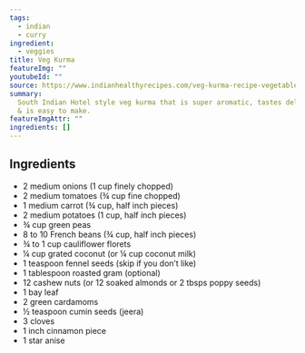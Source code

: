 ```yaml
---
tags:
  - indian
  - curry
ingredient:
  - veggies
title: Veg Kurma
featureImg: ""
youtubeId: ""
source: https://www.indianhealthyrecipes.com/veg-kurma-recipe-vegetable-korma-recipe/
summary:
  South Indian Hotel style veg kurma that is super aromatic, tastes delicious
  & is easy to make.
featureImgAttr: ""
ingredients: []
---
```


## Ingredients

- 2 medium onions (1 cup finely chopped)
- 2 medium tomatoes (¾ cup fine chopped)
- 1 medium carrot (¾ cup, half inch pieces)
- 2 medium potatoes (1 cup, half inch pieces)
- ¾ cup green peas
- 8 to 10 French beans (¾ cup, half inch pieces)
- ¾ to 1 cup cauliflower florets
- ¼ cup grated coconut (or ¼ cup coconut milk)
- 1 teaspoon fennel seeds (skip if you don’t like)
- 1 tablespoon roasted gram (optional)
- 12 cashew nuts (or 12 soaked almonds or 2 tbsps poppy seeds)
- 1 bay leaf
- 2 green cardamoms
- ½ teaspoon cumin seeds (jeera)
- 3 cloves
- 1 inch cinnamon piece
- 1 star anise
